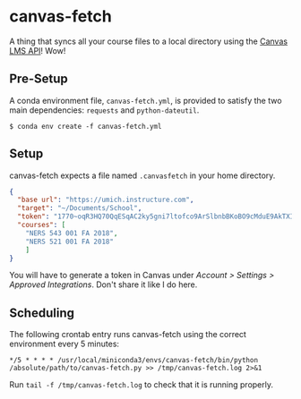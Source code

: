 # canvas-fetch
A thing that syncs all your course files to a local directory using the 
[Canvas LMS API]! Wow!

## Pre-Setup
A conda environment file, `canvas-fetch.yml`, is provided to satisfy the two
main dependencies: `requests` and `python-dateutil`.

```console
$ conda env create -f canvas-fetch.yml
```

## Setup
canvas-fetch expects a file named `.canvasfetch` in your home directory. 

[Canvas LMS API]: https://canvas.instructure.com/doc/api/index.html

```json
{
  "base url": "https://umich.instructure.com",
  "target": "~/Documents/School",
  "token": "1770~oqR3HQ70QqESqAC2ky5gni7ltofco9ArSlbnbBKoBO9cMduE9AkTXI2J3XfRwh4A",
  "courses": [
    "NERS 543 001 FA 2018",
    "NERS 521 001 FA 2018"
    ]
}
```

You will have to generate a token in Canvas under _Account > Settings >
Approved Integrations_. Don't share it like I do here.

## Scheduling
The following crontab entry runs canvas-fetch using the correct environment
every 5 minutes:

```
*/5 * * * * /usr/local/miniconda3/envs/canvas-fetch/bin/python /absolute/path/to/canvas-fetch.py >> /tmp/canvas-fetch.log 2>&1
```

Run `tail -f /tmp/canvas-fetch.log` to check that it is running properly.
